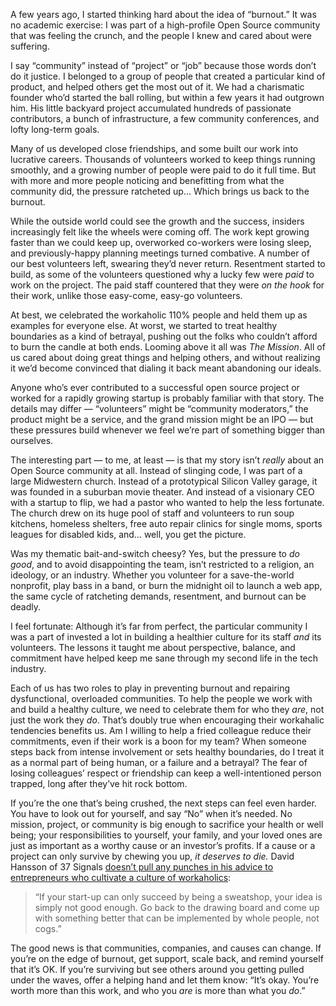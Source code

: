 

A few years ago, I started thinking hard about the idea of “burnout.” It was no academic exercise: I was
part of a high-profile Open Source community that was feeling the crunch, and the people I knew and cared
about were suffering.

I say “community” instead of “project” or “job” because those words don’t do it justice. I
belonged to a group of people that created a particular kind of product, and helped others get the most out of
it. We had a charismatic founder who’d started the ball rolling, but within a few years it had outgrown him.
His little backyard project accumulated hundreds of passionate contributors, a bunch of infrastructure, a few
community conferences, and lofty long-term goals.

Many of us developed close friendships, and some built our work into lucrative careers. Thousands of
volunteers worked to keep things running smoothly, and a growing number of people were paid to do it full
time. But with more and more people noticing and benefitting from what the community did, the pressure
ratcheted up… Which brings us back to the burnout.

While the outside world could see the growth and the success, insiders increasingly felt like the wheels were
coming off. The work kept growing faster than we could keep up, overworked co-workers were losing sleep, and
previously-happy planning meetings turned combative. A number of our best volunteers left, swearing they’d
never return. Resentment started to build, as some of the volunteers questioned why a lucky few were *paid* to
work on the project. The paid staff countered that they were *on the hook* for their work, unlike those
easy-come, easy-go volunteers.

At best, we celebrated the workaholic 110% people and held them up as examples for everyone else. At worst, we
started to treat healthy boundaries as a kind of betrayal, pushing out the folks who couldn’t afford to burn
the candle at both ends. Looming above it all was *The Mission*. All of us cared about doing great things and
helping others, and without realizing it we’d become convinced that dialing it back meant abandoning our
ideals.

Anyone who’s ever contributed to a successful open source project or worked for a rapidly growing startup is
probably familiar with that story. The details may differ — “volunteers” might be “community
moderators,” the product might be a service, and the grand mission might be an IPO — but these pressures
build whenever we feel we’re part of something bigger than ourselves.

The interesting part — to me, at least — is that my story isn’t *really* about an Open Source community
at all. Instead of slinging code, I was part of a large Midwestern church. Instead of a prototypical Silicon
Valley garage, it was founded in a suburban movie theater. And instead of a visionary CEO with a startup to
flip, we had a pastor who wanted to help the less fortunate. The church drew on its huge pool of staff and
volunteers to run soup kitchens, homeless shelters, free auto repair clinics for single moms, sports leagues
for disabled kids, and… well, you get the picture.

Was my thematic bait-and-switch cheesy? Yes, but the pressure to *do good*, and to avoid disappointing the
team, isn’t restricted to a religion, an ideology, or an industry. Whether you volunteer for a
save-the-world nonprofit, play bass in a band, or burn the midnight oil to launch a web app, the same cycle of
ratcheting demands, resentment, and burnout can be deadly.

I feel fortunate: Although it’s far from perfect, the particular community I was a part of invested a lot in
building a healthier culture for its staff *and* its volunteers. The lessons it taught me about perspective,
balance, and commitment have helped keep me sane through my second life in the tech industry.

Each of us has two roles to play in preventing burnout and repairing dysfunctional, overloaded communities. To
help the people we work with and build a healthy culture, we need to celebrate them for who they *are*, not
just the work they *do*. That’s doubly true when encouraging their workahalic tendencies benefits us. Am I
willing to help a fried colleague reduce their commitments, even if their work is a boon for my team? When
someone steps back from intense involvement or sets healthy boundaries, do I treat it as a normal part of
being human, or a failure and a betrayal? The fear of losing colleagues’ respect or friendship can keep a
well-intentioned person trapped, long after they’ve hit rock bottom.

If you’re the one that’s being crushed, the next steps can feel even harder. You have to look out for
yourself, and say “No” when it’s needed. No mission, project, or community is big enough to sacrifice
your health or well being; your responsibilities to yourself, your family, and your loved ones are just as
important as a worthy cause or an investor’s profits. If a cause or a project can only survive by chewing
you up, *it deserves to die.* David Hansson of 37 Signals [doesn’t pull any punches in his advice to
entrepreneurs who cultivate a culture of
workaholics](http://37signals.com/svn/posts/902-fire-the-workaholics):

>   
> “If your start-up can only succeed by being a sweatshop, your idea is simply not good enough. Go back to the
> drawing board and come up with something better that can be implemented by whole people, not
> cogs.”

The good news is that communities, companies, and causes can change. If you’re on the edge of burnout, get
support, scale back, and remind yourself that it’s OK. If you’re surviving but see others around you
getting pulled under the waves, offer a helping hand and let them know: “It’s okay. You’re worth more
than this work, and who you *are* is more than what you *do*.”